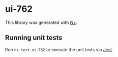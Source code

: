 # ui-762

This library was generated with [Nx](https://nx.dev).

## Running unit tests

Run `nx test ui-762` to execute the unit tests via [Jest](https://jestjs.io).
